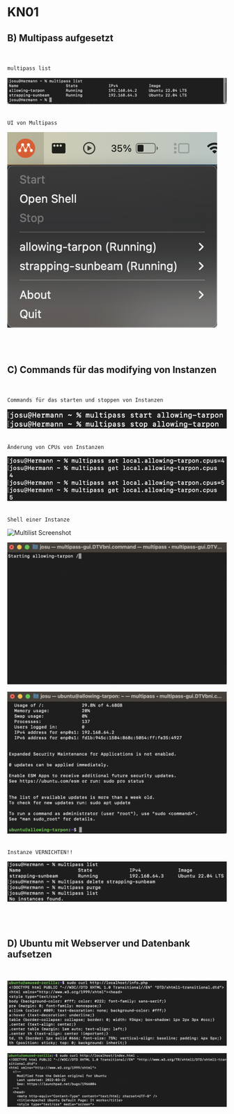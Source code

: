 # KN01

## B) Multipass aufgesetzt

<br>

```bash
multipass list
```
![Multilist Screenshot](../Images/multiList.png)
<br>
<br>

```
UI von Multipass
```
![Multilist Screenshot](../Images/UI.png)
<br>
<br>
<br>
<br>

## C) Commands für das modifying von Instanzen

<br>

```
Commands für das starten und stoppen von Instanzen
```
![Multilist Screenshot](../Images/commands.png)
<br>
<br>


```
Änderung von CPUs von Instanzen
```
![Multilist Screenshot](../Images/CPU.png)
<br>
<br>

```
Shell einer Instanze
```
![Multilist Screenshot](../Images/ShellCommand.png)

![Multilist Screenshot](../Images/LoadingShell.png)

![Multilist Screenshot](../Images/shell.png)
<br>
<br>

```
Instanze VERNICHTEN!!
```
![Multilist Screenshot](../Images/DeleteInstance.png)
<br>
<br>
<br>
<br>
## D) Ubuntu mit Webserver und Datenbank aufsetzen

<br>

![Multilist Screenshot](../Images/text.png)

![Multilist Screenshot](../Images/text2.png)

